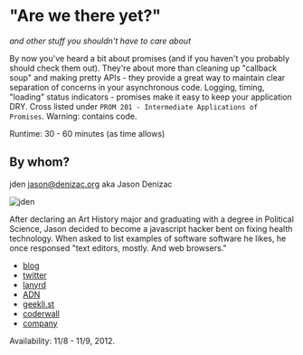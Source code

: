 # "Are we there yet?"
  _and other stuff you shouldn't have to care about_

By now you've heard a bit about promises (and if you haven't you probably should check them out). They're about more than cleaning up "callback soup" and making pretty APIs - they provide a great way to maintain clear separation of concerns in your asynchronous code. Logging, timing, "loading" status indicators - promises make it easy to keep your application DRY. Cross listed under `PROM 201 - Intermediate Applications of Promises`. Warning: contains code.

Runtime: 30 - 60 minutes (as time allows)

## By whom?

jden <jason@denizac.org> aka Jason Denizac

![jden](https://raw.github.com/jden/cascadiajs.github.com/master/proposal/jden.png)

After declaring an Art History major and graduating with a degree in Political Science, Jason decided to become a javascript hacker bent on fixing health technology. When asked to list examples of software software he likes, he once responsed "text editors, mostly. And web browsers."

 - [blog](http://blog.denizac.org)
 - [twitter](https://twitter.com/leJDen)
 - [lanyrd](http://lanyrd.com/profile/lejden/)
 - [ADN](https://alpha.app.net/jden)
 - [geekli.st](https://geekli.st/leJDen)
 - [coderwall](http://coderwall.com/denizac)
 - [company](http://www.agilediagnosis.com/)

Availability: 11/8 - 11/9, 2012.